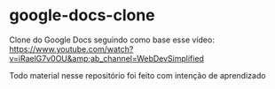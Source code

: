 # google-docs-clone
Clone do Google Docs seguindo como base esse vídeo: https://www.youtube.com/watch?v=iRaelG7v0OU&amp;ab_channel=WebDevSimplified

Todo material nesse repositório foi feito com intenção de aprendizado
